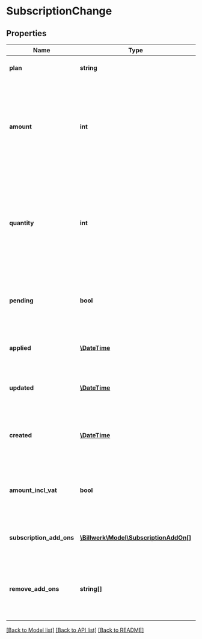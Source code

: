 # SubscriptionChange

## Properties
Name | Type | Description | Notes
------------ | ------------- | ------------- | -------------
**plan** | **string** | The handle of the plan to change to | [optional] 
**amount** | **int** | Optional custom per quantity plan price. If provided the plan price billed for each billing period will be overridden by this price. | [optional] 
**quantity** | **int** | Optional quantity of the plan product for this subscription. If not provided the default is the default plan quantity defined for the plan. | [optional] 
**pending** | **bool** | Whether this is a pending change at next renewal, or it has been applied | 
**applied** | [**\DateTime**](\DateTime.md) | If defined the change was applied on this date and time | [optional] 
**updated** | [**\DateTime**](\DateTime.md) | Date and time of update of pending change | [optional] 
**created** | [**\DateTime**](\DateTime.md) | Date when the change was created. In [ISO-8601](http://en.wikipedia.org/wiki/ISO_8601) extended offset date-time format. | 
**amount_incl_vat** | **bool** | Whether the optional amount is including VAT. Defaults to true. | [optional] 
**subscription_add_ons** | [**\Billwerk\Model\SubscriptionAddOn[]**](SubscriptionAddOn.md) | List of subscription add-ons to create in change | [optional] 
**remove_add_ons** | **string[]** | Subscription add-ons to remove from subscription by subscription add-on handle | [optional] 

[[Back to Model list]](../../README.md#documentation-for-models) [[Back to API list]](../../README.md#documentation-for-api-endpoints) [[Back to README]](../../README.md)

